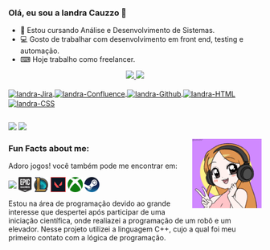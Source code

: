 ### Olá, eu sou a Iandra Cauzzo 👋

- 📕 Estou cursando Análise e Desenvolvimento de Sistemas.
- 💻 Gosto de trabalhar com desenvolvimento em front end, testing e automação.
- ⌨ Hoje trabalho como freelancer.


<div align="center">
 <a href="https://github.com/IandraRC/">

  <img height="180em" src="https://github-readme-stats.vercel.app/api?username=IandraRC&show_icons=true&theme=dracula&include_all_commits=true&count_private=true"/>
  <img height="180em" src="https://github-readme-stats.vercel.app/api/top-langs/?username=IandraRC&layout=compact&langs_count=7&theme=dracula"/>
</div>

<div style="display: inline_block"><br>
  <img align="center" alt="Iandra-Jira" height="30" width="40" src="https://cdn.jsdelivr.net/gh/devicons/devicon/icons/jira/jira-original-wordmark.svg"/>
  <img align="center" alt="Iandra-Confluence" height="30" width="40" src="https://cdn.jsdelivr.net/gh/devicons/devicon/icons/confluence/confluence-original-wordmark.svg"/>
  <img align="center" alt="Iandra-Github" height="30" width="40" src="https://cdn.jsdelivr.net/gh/devicons/devicon/icons/github/github-original-wordmark.svg"/>
  <img align="center" alt="Iandra-HTML" height="30" width="40" src="https://cdn.jsdelivr.net/gh/devicons/devicon/icons/html5/html5-plain-wordmark.svg"/>
  <img align="center" alt="Iandra-CSS" height="30" width="40" src="https://cdn.jsdelivr.net/gh/devicons/devicon/icons/css3/css3-plain-wordmark.svg"/>

 
  
 
 

##

</div> 
  <a href = "mailto:iandracauzzo1@gmail.com"><img src="https://img.shields.io/badge/-Gmail-%23333?style=for-the-badge&logo=gmail&logoColor=white" target="_blank"></a>
  <a href="https://linkedin.com/in/iandra-cauzzo-49368521b/" target="_blank"><img src="https://img.shields.io/badge/-LinkedIn-%230077B5?style=for-the-badge&logo=linkedin&logoColor=white" target="_blank"></a>
</div>

<img align="right" width="138" height="138" src="Ela.gif"></a>

### Fun Facts about me:
Adoro jogos! você também pode me encontrar em: 

<a href="https://discord.gg/NaXJ2KxU" target="blank"><img align="center" src="https://github.com/mishmanners/MishManners/blob/master/Game%20Icons/discord.png" height="30" /></a>
<a href=" " target="blank"><img align="center" src="Epic.png" height="30" /></a> 
<a href="https://br.op.gg/summoners/br/Mihoocchin" target="blank"><img align="center" src="LoL.png" height="30" /></a>
<a href="https://tracker.gg/valorant/profile/riot/Mihocchin%230104/overview" target="blank"><img align="center" src="https://github.com/IandraRC/IandraRC/blob/main/imagem_2022-08-30_223041025.png" height="30" /></a>
<a href=" " target="blank"><img align="center" src="Xbox.png" height="30" /></a> 
<a href=" " target="blank"><img align="center" src="Steam.png" height="30" /></a>


Estou na área de programação devido ao grande interesse que despertei após participar de uma iniciação científica, onde realiazei a programação de um robô e um elevador. Nesse projeto utilizei a linguagem C++, cujo a qual foi meu primeiro contato com a lógica de programação.


 
